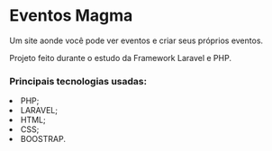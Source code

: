 # Eventos Magma
 Um site aonde você pode ver eventos e criar seus próprios eventos.
 <p>Projeto feito durante o estudo da Framework Laravel e PHP.
 <h3>Principais tecnologias usadas:</h3>
 <li>PHP;</li>
 <li>LARAVEL;</li>
 <li>HTML;</li>
 <li>CSS;</li>
 <li>BOOSTRAP.</li>
